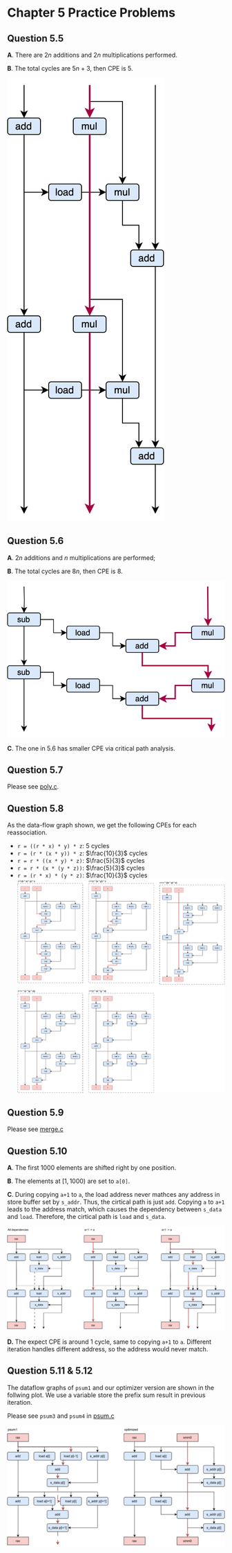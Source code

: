 # Chapter 5 Practice Problems

## Question 5.5
**A**. There are $2n$ additions and $2n$ multiplications performed.

**B**. The total cycles are $5n+3$, then CPE is $5$.

![](plots/poly.svg)

## Question 5.6
**A**. $2n$ additions and $n$ multiplications are performed;

**B**. The total cycles are $8n$, then CPE is $8$.

![](plots/polyh.svg)

**C**. The one in 5.6 has smaller CPE via critical path analysis.

## Question 5.7
Please see [poly.c](poly.c).

## Question 5.8
As the data-flow graph shown, we get the following CPEs for each reassociation.
* `r = ((r * x) * y) * z`: $5$ cycles
* `r = (r * (x * y)) * z`: $\frac{10}{3}$ cycles
* `r = r * ((x * y) * z)`: $\frac{5}{3}$ cycles
* `r = r * (x * (y * z))`: $\frac{5}{3}$ cycles
* `r = (r * x) * (y * z)`: $\frac{10}{3}$ cycles
![](plots/aprod.svg)

## Question 5.9
Please see [merge.c](merge.c)

## Question 5.10
**A**. The first 1000 elements are shifted right by one position.

**B**. The elements at $[1, 1000)$ are set to `a[0]`.

**C**. During copying `a+1` to `a`, the load address never mathces any address in store buffer set by `s_addr`. Thus, the cirtical path is just `add`. Copying `a` to `a+1` leads to the address match, which causes the dependency between `s_data` and `load`. Therefore, the cirtical path is `load` and `s_data`.

![](plots/copy_array.svg)

**D.** The expect CPE is around 1 cycle, same to copying `a+1` to `a`. Different iteration handles different address, so the address would never match.

## Question 5.11 & 5.12
The dataflow graphs of `psum1` and our optimizer version are shown in the follwing plot. We use a variable store the prefix sum result in previous iteration.

Please see `psum3` and `psum4` in [psum.c](psum.c)

![](plots/psum.svg)